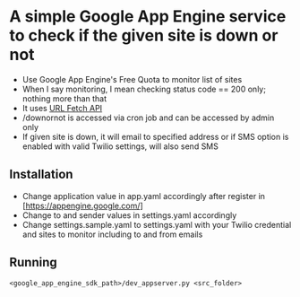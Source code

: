 A simple Google App Engine service to check if the given site is down or not
============================================================================

* Use Google App Engine's Free Quota to monitor list of sites
* When I say monitoring, I mean checking status code == 200 only; nothing more than that
* It uses [URL Fetch API](http://code.google.com/appengine/docs/python/urlfetch/)
* /downornot is accessed via cron job and can be accessed by admin only
* If given site is down, it will email to specified address or if SMS option is enabled with valid Twilio settings, will also send SMS

Installation
------------
* Change application value in app.yaml accordingly after register in [https://appengine.google.com/]
* Change to and sender values in settings.yaml accordingly
* Change settings.sample.yaml to settings.yaml with your Twilio credential and sites to monitor including to and from emails

Running
--------
    <google_app_engine_sdk_path>/dev_appserver.py <src_folder>
